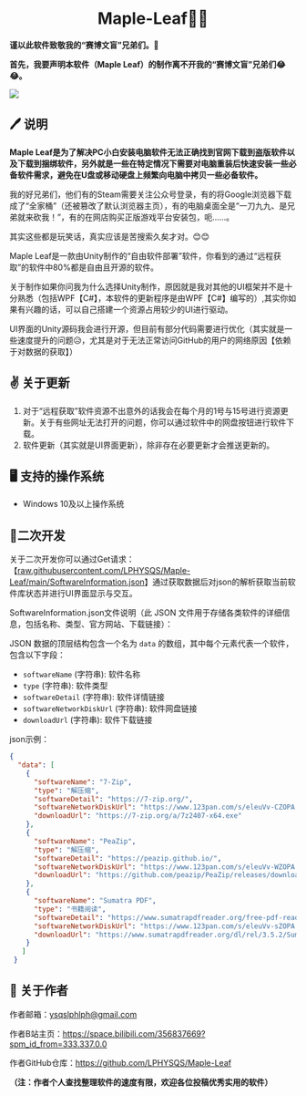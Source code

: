 

<h1 align="center">Maple-Leaf😶‍🌫️</h1>

**谨以此软件致敬我的“赛博文盲”兄弟们。💖**

**首先，我要声明本软件（Maple Leaf）的制作离不开我的“赛博文盲”兄弟们😂😂。**

![](https://github.com/LPHYSQS/Maple-Leaf/blob/main/ImageData/AppLogo.png?raw=true)

## 🖊   说明

**Maple Leaf是为了解决PC小白安装电脑软件无法正确找到官网下载到盗版软件以及下载到捆绑软件，另外就是一些在特定情况下需要对电脑重装后快速安装一些必备软件需求，避免在U盘或移动硬盘上频繁向电脑中拷贝一些必备软件。**

我的好兄弟们，他们有的Steam需要关注公众号登录，有的将Google浏览器下载成了“全家桶”（还被篡改了默认浏览器主页），有的电脑桌面全是“一刀九九、是兄弟就来砍我！”，有的在网店购买正版游戏平台安装包，呃……。

其实这些都是玩笑话，真实应该是苦搜索久矣才对。😊😊

Maple Leaf是一款由Unity制作的“自由软件部署”软件，你看到的通过“远程获取”的软件中80%都是自由且开源的软件。

关于制作如果你问我为什么选择Unity制作，原因就是我对其他的UI框架并不是十分熟悉（包括WPF【C#】，本软件的更新程序是由WPF【C#】编写的）,其实你如果有兴趣的话，可以自己搭建一个资源占用较少的UI进行驱动。

UI界面的Unity源码我会进行开源，但目前有部分代码需要进行优化（其实就是一些速度提升的问题😥，尤其是对于无法正常访问GitHub的用户的网络原因【依赖于对数据的获取】）

## ✌️ 关于更新

1. 对于“远程获取”软件资源不出意外的话我会在每个月的1号与15号进行资源更新。关于有些网址无法打开的问题，你可以通过软件中的网盘按钮进行软件下载。
2. 软件更新（其实就是UI界面更新），除非存在必要更新才会推送更新的。

## 🖥 支持的操作系统

- Windows 10及以上操作系统

## 🫡二次开发

关于二次开发你可以通过Get请求：【[raw.githubusercontent.com/LPHYSQS/Maple-Leaf/main/SoftwareInformation.json](https://raw.githubusercontent.com/LPHYSQS/Maple-Leaf/main/SoftwareInformation.json)】通过获取数据后对json的解析获取当前软件库状态并进行UI界面显示与交互。

SoftwareInformation.json文件说明（此 JSON 文件用于存储各类软件的详细信息，包括名称、类型、官方网站、下载链接）：

JSON 数据的顶层结构包含一个名为 `data` 的数组，其中每个元素代表一个软件，包含以下字段：

- `softwareName` (字符串): 软件名称
- `type` (字符串): 软件类型
- `softwareDetail` (字符串): 软件详情链接
- `softwareNetworkDiskUrl` (字符串): 软件网盘链接
- `downloadUrl` (字符串): 软件下载链接

json示例：

```json
{
  "data": [
    {
      "softwareName": "7-Zip",
      "type": "解压缩",
      "softwareDetail": "https://7-zip.org/",
      "softwareNetworkDiskUrl": "https://www.123pan.com/s/eleuVv-CZOPA.html",
      "downloadUrl": "https://7-zip.org/a/7z2407-x64.exe"
    },
    {
      "softwareName": "PeaZip",
      "type": "解压缩",
      "softwareDetail": "https://peazip.github.io/",
      "softwareNetworkDiskUrl": "https://www.123pan.com/s/eleuVv-WZOPA.html",
      "downloadUrl": "https://github.com/peazip/PeaZip/releases/download/9.8.0/peazip-9.8.0.WIN64.exe"
    },
    {
      "softwareName": "Sumatra PDF",
      "type": "书籍阅读",
      "softwareDetail": "https://www.sumatrapdfreader.org/free-pdf-reader",
      "softwareNetworkDiskUrl": "https://www.123pan.com/s/eleuVv-sZOPA.html",
      "downloadUrl": "https://www.sumatrapdfreader.org/dl/rel/3.5.2/SumatraPDF-3.5.2-64-install.exe"
    }
   ]
 }
```



## 🫠 关于作者

作者邮箱：ysqslphlph@gmail.com

作者B站主页：https://space.bilibili.com/356837669?spm_id_from=333.337.0.0

作者GitHub仓库：https://github.com/LPHYSQS/Maple-Leaf

**（注：作者个人查找整理软件的速度有限，欢迎各位投稿优秀实用的软件）**


